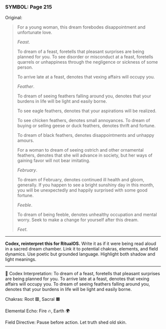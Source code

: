 ### SYMBOL: Page 215

Original:
> For a young woman, this dream forebodes disappointment and unfortunate love.
> 
> 
> _Feast_.
> 
> 
> To dream of a feast, foretells that pleasant surprises are being
> planned for you. To see disorder or misconduct at a feast,
> foretells quarrels or unhappiness through the negligence
> or sickness of some person.
> 
> 
> To arrive late at a feast, denotes that vexing affairs will occupy you.
> 
> 
> _Feather_.
> 
> 
> To dream of seeing feathers falling around you, denotes that your burdens
> in life will be light and easily borne.
> 
> 
> To see eagle feathers, denotes that your aspirations will be realized.
> 
> 
> To see chicken feathers, denotes small annoyances.
> To dream of buying or selling geese or duck feathers,
> denotes thrift and fortune.
> 
> 
> To dream of black feathers, denotes disappointments and unhappy amours.
> 
> 
> For a woman to dream of seeing ostrich and other ornamental feathers,
> denotes that she will advance in society, but her ways of gaining favor
> will not bear imitating.
> 
> 
> _February_.
> 
> 
> To dream of February, denotes continued ill health and gloom, generally.
> If you happen to see a bright sunshiny day in this month, you will be
> unexpectedly and happily surprised with some good fortune.
> 
> 
> _Feeble_.
> 
> 
> To dream of being feeble, denotes unhealthy occupation and mental worry.
> Seek to make a change for yourself after this dream.
> 
> 
> _Feet_.

---

**Codex, reinterpret this for RitualOS.**
Write it as if it were being read aloud in a sacred dream chamber.
Link it to potential chakras, elements, and field dynamics.
Use poetic but grounded language.
Highlight both shadow and light meanings.

---

🔁 Codex Interpretation:
To dream of a feast, foretells that pleasant surprises are being planned for you. To arrive late at a feast, denotes that vexing affairs will occupy you. To dream of seeing feathers falling around you, denotes that your burdens in life will be light and easily borne.

Chakras: Root 🟥, Sacral 🟧

Elemental Echo: Fire 🔥, Earth 🌍

Field Directive: Pause before action. Let truth shed old skin.
